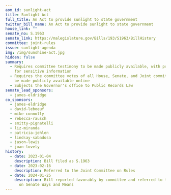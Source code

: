```yaml
---
aom_id: sunlight-act
title: Sunlight Act
full_title: An Act to provide sunlight to state government
twitter_bill_name: An Act to provide sunlight to state government
house_link: ""
senate_no: S.1963
senate_link: https://malegislature.gov/Bills/193/S1963/BillHistory
committee: joint-rules
issue: sunlight-agenda
img: /img/sunshine-act.jpg
hidden: false
summary:
  - Requires committee testimony to be made publicly available, with protections
    for sensitive information
  - Requires the committee votes of all House, Senate, and Joint committees to
    be made publicly available online
  - Subjects the Governor's office to Public Records Law
senate_lead_sponsors:
  - james-eldridge
co_sponsors:
  - james-eldridge
  - david-leboeuf
  - mike-connolly
  - rebecca-rausch
  - smitty-pignatelli
  - liz-miranda
  - patricia-jehlen
  - lindsay-sabadosa
  - jason-lewis
  - joan-lovely
history:
  - date: 2023-01-04
    description: Bill filed as S.1963
  - date: 2023-02-16
    description: Referred to the Joint Committee on Rules
  - date: 2024-01-25
    description: Bill reported favorably by committee and referred to the committee
      on Senate Ways and Means
---
```

